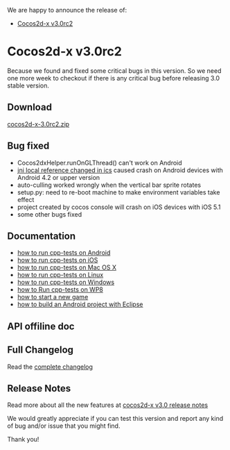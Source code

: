 We are happy to announce the release of:

- [Cocos2d-x v3.0rc2](#cocos2d-x-v30rc2)

# Cocos2d-x v3.0rc2

Because we found and fixed some critical bugs in this version. So we need one more week to checkout if there is any critical bug before releasing 3.0 stable version.

## Download

[cocos2d-x-3.0rc2.zip](http://cdn.cocos2d-x.org/cocos2d-x-3.0rc2.zip)

## Bug fixed

* Cocos2dxHelper.runOnGLThread() can't work on Android
* [jni local reference changed in ics]( http://android-developers.blogspot.cz/2011/11/jni-local-reference-changes-in-ics.html) caused crash on Android devices with Android 4.2 or upper version
* auto-culling worked wrongly when the vertical bar sprite rotates
* setup.py: need to re-boot machine to make environment variables take effect
* project created by cocos console will crash on iOS devices with iOS 5.1
* some other bugs fixed


## Documentation

* [how to run cpp-tests on Android](https://github.com/cocos2d/cocos-docs/blob/master/manual/framework/native/getting-started/v3.0/how-to-run-cpp-tests-on-android/en.md)
* [how to run cpp-tests on iOS](https://github.com/cocos2d/cocos-docs/blob/master/manual/framework/native/getting-started/v3.0/how-to-run-cpp-tests-on-ios/en.md)
* [how to run cpp-tests on Mac OS X](https://github.com/cocos2d/cocos-docs/blob/master/manual/framework/native/getting-started/v3.0/how-to-run-cpp-tests-on-mac-osx/en.md)
* [how to run cpp-tests on Linux](https://github.com/cocos2d/cocos-docs/blob/master/manual/framework/native/getting-started/v3.0/how-to-run-cpp-tests-on-linux/en.md)
* [how to run cpp-tests on Windows](https://github.com/cocos2d/cocos-docs/blob/master/manual/framework/native/getting-started/v3.0/how-to-run-cpp-tests-on-win32/en.md)
* [how to Run cpp-tests on WP8](https://github.com/chukong/cocos-docs/blob/master/manual/framework/native/getting-started/v3.0/how-to-run-cpp-tests-on-wp8/en.md)
* [how to start a new game](https://github.com/cocos2d/cocos-docs/blob/master/manual/framework/native/getting-started/v3.0/how-to-start-a-new-game/en.md)
* [how to build an Android project with Eclipse](https://github.com/cocos2d/cocos-docs/blob/master/manual/framework/native/getting-started/v3.0/how-to-build-android-project-with-eclipse/en.md)

## API offiline doc



## Full Changelog

Read the [complete changelog](https://github.com/cocos2d/cocos2d-x/blob/cocos2d-x-3.0/CHANGELOG)


## Release Notes

Read more about all the new features at [cocos2d-x v3.0 release notes](https://github.com/cocos2d/cocos2d-x/blob/develop/docs/RELEASE_NOTES.md)


We would greatly appreciate if you can test this version and report any kind of bug and/or issue that you might find.

Thank you!
